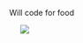 Will code for food

<img style="margin-left: 20px" src="https://media.tenor.com/Hjd8iHgasxQAAAAe/sad-hamster.png">
